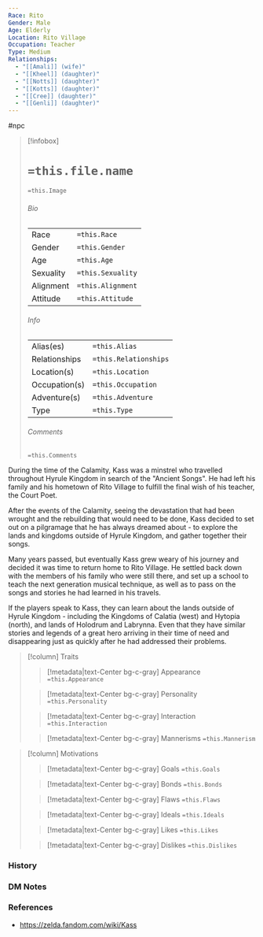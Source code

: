 ```yaml
---
Race: Rito
Gender: Male
Age: Elderly
Location: Rito Village
Occupation: Teacher
Type: Medium
Relationships:
  - "[[Amali]] (wife)"
  - "[[Kheel]] (daughter)"
  - "[[Notts]] (daughter)"
  - "[[Kotts]] (daughter)"
  - "[[Cree]] (daughter)"
  - "[[Genli]] (daughter)"
---
```

#npc 

> [!infobox]
> # `=this.file.name`
> `=this.Image`
> ###### Bio
> |  |  |
> | ---- | ---- |
> | Race | `=this.Race` |
> | Gender | `=this.Gender` |
> | Age | `=this.Age` |
> | Sexuality | `=this.Sexuality` |
> | Alignment | `=this.Alignment` |
> | Attitude | `=this.Attitude` |
> ###### Info
> |  |  |
> | ---- | ---- |
> | Alias(es) | `=this.Alias` |
> | Relationships | `=this.Relationships` |
> | Location(s) | `=this.Location` |
> | Occupation(s) | `=this.Occupation` |
> | Adventure(s) | `=this.Adventure` |
> | Type | `=this.Type` |
> ###### Comments
> `=this.Comments`


During the time of the Calamity, Kass was a minstrel who travelled throughout Hyrule Kingdom in search of the "Ancient Songs". He had left his family and his hometown of Rito Village to fulfill the final wish of his teacher, the Court Poet.

After the events of the Calamity, seeing the devastation that had been wrought and the rebuilding that would need to be done, Kass decided to set out on a pilgramage that he has always dreamed about - to explore the lands and kingdoms outside of Hyrule Kingdom, and gather together their songs.

Many years passed, but eventually Kass grew weary of his journey and decided it was time to return home to Rito Village. He settled back down with the members of his family who were still there, and set up a school to teach the next generation musical technique, as well as to pass on the songs and stories he had learned in his travels.

If the players speak to Kass, they can learn about the lands outside of Hyrule Kingdom - including the Kingdoms of Calatia (west) and Hytopia (north), and lands of Holodrum and Labrynna. Even that they have similar stories and legends of a great hero arriving in their time of need and disappearing just as quickly after he had addressed their problems.


> [!column] Traits
>> [!metadata|text-Center bg-c-gray] Appearance
>> `=this.Appearance`
>
>> [!metadata|text-Center bg-c-gray] Personality
>> `=this.Personality`
>
>> [!metadata|text-Center bg-c-gray] Interaction
>> `=this.Interaction`
>
>> [!metadata|text-Center bg-c-gray] Mannerisms
>> `=this.Mannerism`
>

> [!column] Motivations
>> [!metadata|text-Center bg-c-gray] Goals
>> `=this.Goals`
>
>> [!metadata|text-Center bg-c-gray] Bonds
>> `=this.Bonds`
>
>> [!metadata|text-Center bg-c-gray] Flaws
>> `=this.Flaws`
>
>> [!metadata|text-Center bg-c-gray] Ideals
>> `=this.Ideals`
>
>> [!metadata|text-Center bg-c-gray] Likes
>> `=this.Likes`
>
>> [!metadata|text-Center bg-c-gray] Dislikes
>> `=this.Dislikes`
>

### History



### DM Notes



### References

* https://zelda.fandom.com/wiki/Kass
